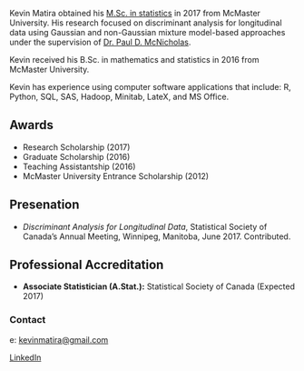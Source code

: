 Kevin Matira obtained his [M.Sc. in statistics](https://www.math.mcmaster.ca/index.php/graduate-studies/graduate-degrees-awarded/57-/msc-statistics/608-degrees-awarded-msc-stats.html) in 2017 from McMaster University. His research focused on discriminant analysis for longitudinal data using Gaussian and non-Gaussian mixture model-based approaches under the supervision of [Dr. Paul D. McNicholas](https://ms.mcmaster.ca/~paul/index.html).

Kevin received his B.Sc. in mathematics and statistics in 2016 from McMaster University.

Kevin has experience using computer software applications that include: R, Python, SQL, SAS, Hadoop, Minitab, LateX, and MS Office.

## Awards

- Research Scholarship (2017)
- Graduate Scholarship (2016)
- Teaching Assistantship (2016)
- McMaster University Entrance Scholarship (2012)

## Presenation

- _Discriminant Analysis for Longitudinal Data_, Statistical Society of
Canada’s Annual Meeting, Winnipeg, Manitoba, June 2017. Contributed.

## Professional Accreditation

- **Associate Statistician (A.Stat.):** Statistical Society of Canada (Expected 2017)

### Contact
e: kevinmatira@gmail.com

[LinkedIn](https://www.linkedin.com/in/kevin-matira-bb465091/)
